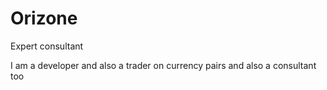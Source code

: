 # Orizone
Expert consultant 


  I am a developer and also a trader on currency pairs and also a consultant too
